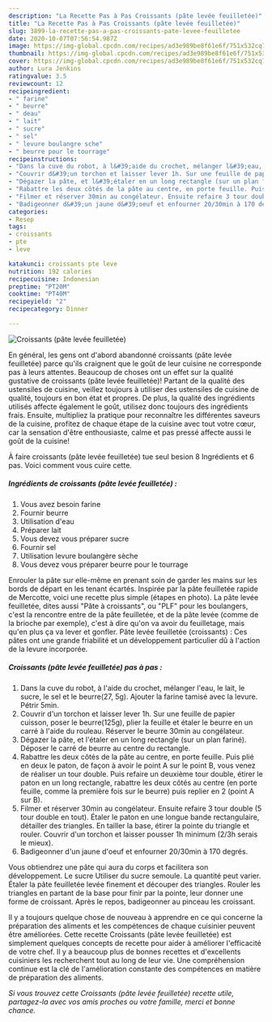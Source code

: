 ```yaml
---
description: "La Recette Pas à Pas Croissants (pâte levée feuilletée)"
title: "La Recette Pas à Pas Croissants (pâte levée feuilletée)"
slug: 3899-la-recette-pas-a-pas-croissants-pate-levee-feuilletee
date: 2020-10-07T07:56:54.987Z
image: https://img-global.cpcdn.com/recipes/ad3e989be8f61e6f/751x532cq70/croissants-pate-levee-feuilletee-photo-principale-de-la-recette.jpg
thumbnail: https://img-global.cpcdn.com/recipes/ad3e989be8f61e6f/751x532cq70/croissants-pate-levee-feuilletee-photo-principale-de-la-recette.jpg
cover: https://img-global.cpcdn.com/recipes/ad3e989be8f61e6f/751x532cq70/croissants-pate-levee-feuilletee-photo-principale-de-la-recette.jpg
author: Lura Jenkins
ratingvalue: 3.5
reviewcount: 12
recipeingredient:
- " farine"
- " beurre"
- " deau"
- " lait"
- " sucre"
- " sel"
- " levure boulangre sche"
- " beurre pour le tourrage"
recipeinstructions:
- "Dans la cuve du robot, à l&#39;aide du crochet, mélanger l&#39;eau, le lait, le sucre, le sel et le beurre(27, 5g). Ajouter la farine tamisé avec la levure. Pétrir 5min."
- "Couvrir d&#39;un torchon et laisser lever 1h. Sur une feuille de papier cuisson, poser le beurre(125g), plier la feuille et étaler le beurre en un carré à l&#39;aide du rouleau. Réserver le beurre 30min au congélateur."
- "Dégazer la pâte, et l&#39;étaler en un long rectangle (sur un plan fariné). Déposer le carré de beurre au centre du rectangle."
- "Rabattre les deux côtés de la pâte au centre, en porte feuille. Puis plié en deux le paton, de façon à avoir le point A sur le point B, vous venez de réaliser un tour double. Puis refaire un deuxième tour double, étirer le paton en un long rectangle, rabattre les deux côtés au centre (en porte feuille, comme la première fois sur le beurre) puis replier en 2 (point A sur B)."
- "Filmer et réserver 30min au congélateur. Ensuite refaire 3 tour double (5 tour double en tout). Étaler le paton en une longue bande rectangulaire, détailler des triangles. En tailler la base, étirer la pointe du triangle et rouler. Couvrir d&#39;un torchon et laisser pousser 1h minimum (2/3h serais le mieux)."
- "Badigeonner d&#39;un jaune d&#39;oeuf et enfourner 20/30min à 170 degrés."
categories:
- Resep
tags:
- croissants
- pte
- leve

katakunci: croissants pte leve 
nutrition: 192 calories
recipecuisine: Indonesian
preptime: "PT20M"
cooktime: "PT40M"
recipeyield: "2"
recipecategory: Dinner

---
```



![Croissants (pâte levée feuilletée)](https://img-global.cpcdn.com/recipes/ad3e989be8f61e6f/751x532cq70/croissants-pate-levee-feuilletee-photo-principale-de-la-recette.jpg)

En général, les gens ont d'abord abandonné croissants (pâte levée feuilletée) parce qu'ils craignent que le goût de leur cuisine ne corresponde pas à leurs attentes. Beaucoup de choses ont un effet sur la qualité gustative de croissants (pâte levée feuilletée)! Partant de la qualité des ustensiles de cuisine, veillez toujours à utiliser des ustensiles de cuisine de qualité, toujours en bon état et propres. De plus, la qualité des ingrédients utilisés affecte également le goût, utilisez donc toujours des ingrédients frais. Ensuite, multipliez la pratique pour reconnaître les différentes saveurs de la cuisine, profitez de chaque étape de la cuisine avec tout votre cœur, car la sensation d'être enthousiaste, calme et pas pressé affecte aussi le goût de la cuisine!

<!--inarticleads1-->

À faire croissants (pâte levée feuilletée) tue seul besion 8 Ingrédients et 6 pas. Voici comment vous cuire cette.

##### Ingrédients de croissants (pâte levée feuilletée) :

1. Vous avez besoin  farine
1. Fournir  beurre
1. Utilisation  d&#39;eau
1. Préparer  lait
1. Vous devez vous préparer  sucre
1. Fournir  sel
1. Utilisation  levure boulangère sèche
1. Vous devez vous préparer  beurre pour le tourrage


Enrouler la pâte sur elle-même en prenant soin de garder les mains sur les bords de départ en les tenant écartés. Inspirée par la pâte feuilletée rapide de Mercotte, voici une recette plus simple (étapes en photo). La pâte levée feuilletée, dites aussi &#34;Pâte à croissants&#34;, ou &#34;PLF&#34; pour les boulangers, c&#39;est la rencontre entre de la pâte feuilletée, et de la pâte levée (comme de la brioche par exemple), c&#39;est à dire qu&#39;on va avoir du feuilletage, mais qu&#39;en plus ça va lever et gonfler. Pâte levée feuilletée (croissants) : Ces pâtes ont une grande friabilité et un développement particulier dû à l&#39;action de la levure incorporée. 

<!--inarticleads2-->

##### Croissants (pâte levée feuilletée) pas à pas :

1. Dans la cuve du robot, à l&#39;aide du crochet, mélanger l&#39;eau, le lait, le sucre, le sel et le beurre(27, 5g). Ajouter la farine tamisé avec la levure. Pétrir 5min.
1. Couvrir d&#39;un torchon et laisser lever 1h. Sur une feuille de papier cuisson, poser le beurre(125g), plier la feuille et étaler le beurre en un carré à l&#39;aide du rouleau. Réserver le beurre 30min au congélateur.
1. Dégazer la pâte, et l&#39;étaler en un long rectangle (sur un plan fariné). Déposer le carré de beurre au centre du rectangle.
1. Rabattre les deux côtés de la pâte au centre, en porte feuille. Puis plié en deux le paton, de façon à avoir le point A sur le point B, vous venez de réaliser un tour double. Puis refaire un deuxième tour double, étirer le paton en un long rectangle, rabattre les deux côtés au centre (en porte feuille, comme la première fois sur le beurre) puis replier en 2 (point A sur B).
1. Filmer et réserver 30min au congélateur. Ensuite refaire 3 tour double (5 tour double en tout). Étaler le paton en une longue bande rectangulaire, détailler des triangles. En tailler la base, étirer la pointe du triangle et rouler. Couvrir d&#39;un torchon et laisser pousser 1h minimum (2/3h serais le mieux).
1. Badigeonner d&#39;un jaune d&#39;oeuf et enfourner 20/30min à 170 degrés.


Vous obtiendrez une pâte qui aura du corps et facilitera son développement. Le sucre Utiliser du sucre semoule. La quantité peut varier. Étaler la pâte feuilletée levée finement et découper des triangles. Rouler les triangles en partant de la base pour finir par la pointe, leur donner une forme de croissant. Après le repos, badigeonner au pinceau les croissant. 

<!--inarticleads1-->

<p>
Il y a toujours quelque chose de nouveau à apprendre en ce qui concerne la préparation des aliments et les compétences de chaque cuisinier peuvent être améliorées. Cette recette Croissants (pâte levée feuilletée) est simplement quelques concepts de recette pour aider à améliorer l'efficacité de votre chef. Il y a beaucoup plus de bonnes recettes et d'excellents cuisiniers les recherchent tout au long de leur vie. Une compréhension continue est la clé de l'amélioration constante des compétences en matière de préparation des aliments.
</p>

<p>
<i>Si vous trouvez cette Croissants (pâte levée feuilletée) recette utile, partagez-la avec vos amis proches ou votre famille, merci et bonne chance.</i>
</p>
